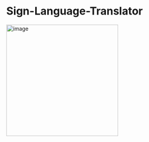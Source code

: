 # Sign-Language-Translator

<img width="295" alt="image" src="https://user-images.githubusercontent.com/60210475/152521069-68b42841-db40-47e0-a216-174807706c90.png">

